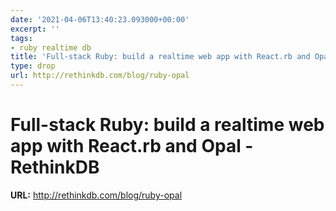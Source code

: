 ```yaml
---
date: '2021-04-06T13:40:23.093000+00:00'
excerpt: ''
tags:
- ruby realtime db
title: 'Full-stack Ruby: build a realtime web app with React.rb and Opal - RethinkDB'
type: drop
url: http://rethinkdb.com/blog/ruby-opal
---
```


# Full-stack Ruby: build a realtime web app with React.rb and Opal - RethinkDB

**URL:** http://rethinkdb.com/blog/ruby-opal
